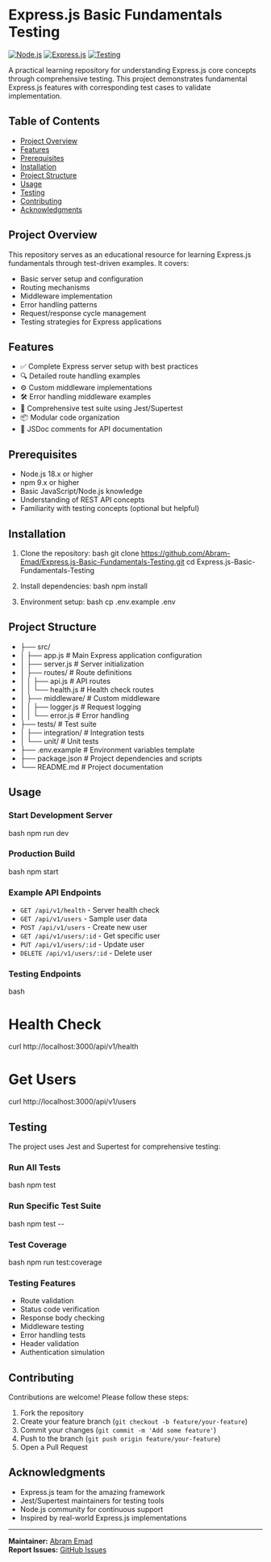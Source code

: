 # Express.js Basic Fundamentals Testing

[![Node.js](https://img.shields.io/badge/Node.js-18.x-green)](https://nodejs.org/)
[![Express.js](https://img.shields.io/badge/Express.js-4.x-lightgrey)](https://expressjs.com/)
[![Testing](https://img.shields.io/badge/Testing-Jest/Supertest-red)](https://jestjs.io/)

A practical learning repository for understanding Express.js core concepts through comprehensive testing. This project demonstrates fundamental Express.js features with corresponding test cases to validate implementation.

## Table of Contents
- [Project Overview](#project-overview)
- [Features](#features)
- [Prerequisites](#prerequisites)
- [Installation](#installation)
- [Project Structure](#project-structure)
- [Usage](#usage)
- [Testing](#testing)
- [Contributing](#contributing)
- [Acknowledgments](#acknowledgments)

## Project Overview
This repository serves as an educational resource for learning Express.js fundamentals through test-driven examples. It covers:
- Basic server setup and configuration
- Routing mechanisms
- Middleware implementation
- Error handling patterns
- Request/response cycle management
- Testing strategies for Express applications

## Features
- ✅ Complete Express server setup with best practices
- 🔍 Detailed route handling examples
- ⚙ Custom middleware implementations
- 🛠 Error handling middleware examples
- 🧪 Comprehensive test suite using Jest/Supertest
- 📦 Modular code organization
- 📝 JSDoc comments for API documentation

## Prerequisites
- Node.js 18.x or higher
- npm 9.x or higher
- Basic JavaScript/Node.js knowledge
- Understanding of REST API concepts
- Familiarity with testing concepts (optional but helpful)

## Installation
1. Clone the repository:
bash
git clone https://github.com/Abram-Emad/Express.js-Basic-Fundamentals-Testing.git
cd Express.js-Basic-Fundamentals-Testing


2. Install dependencies:
bash
npm install


3. Environment setup:
bash
cp .env.example .env


## Project Structure

- ├── src/
- │   ├── app.js          # Main Express application configuration
- │   ├── server.js       # Server initialization
- │   ├── routes/         # Route definitions
- │   │   ├── api.js      # API routes
- │   │   └── health.js   # Health check routes
- │   ├── middleware/     # Custom middleware
- │   │   ├── logger.js   # Request logging
- │   │   └── error.js    # Error handling
- ├── tests/              # Test suite
- │   ├── integration/    # Integration tests
- │   └── unit/           # Unit tests
- ├── .env.example        # Environment variables template
- ├── package.json        # Project dependencies and scripts
- └── README.md           # Project documentation


## Usage

### Start Development Server
bash
npm run dev


### Production Build
bash
npm start


### Example API Endpoints
- `GET /api/v1/health` - Server health check
- `GET /api/v1/users` - Sample user data
- `POST /api/v1/users` - Create new user
- `GET /api/v1/users/:id` - Get specific user
- `PUT /api/v1/users/:id` - Update user
- `DELETE /api/v1/users/:id` - Delete user

### Testing Endpoints
bash
# Health Check
curl http://localhost:3000/api/v1/health

# Get Users
curl http://localhost:3000/api/v1/users


## Testing
The project uses Jest and Supertest for comprehensive testing:

### Run All Tests
bash
npm test


### Run Specific Test Suite
bash
npm test -- <path-to-test-file>


### Test Coverage
bash
npm run test:coverage


### Testing Features
- Route validation
- Status code verification
- Response body checking
- Middleware testing
- Error handling tests
- Header validation
- Authentication simulation

## Contributing
Contributions are welcome! Please follow these steps:
1. Fork the repository
2. Create your feature branch (`git checkout -b feature/your-feature`)
3. Commit your changes (`git commit -m 'Add some feature'`)
4. Push to the branch (`git push origin feature/your-feature`)
5. Open a Pull Request

## Acknowledgments
- Express.js team for the amazing framework
- Jest/Supertest maintainers for testing tools
- Node.js community for continuous support
- Inspired by real-world Express.js implementations

---

**Maintainer:** [Abram Emad](https://github.com/Abram-Emad)  
**Report Issues:** [GitHub Issues](https://github.com/Abram-Emad/Express.js-Basic-Fundamentals-Testing/issues)

